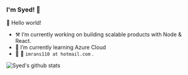 ### I'm Syed! :wave:


🎊 Hello world!

- :hammer_and_pick: I’m currently working on building scalable products with Node & React.
- 🌱 I’m currently learning Azure Cloud
- :memo:   :email: `imrans110 at hotmail.com` .


![Syed's github stats](https://github-readme-stats.vercel.app/api?username=imrans110&theme=gruvbox&show_icons=true)

